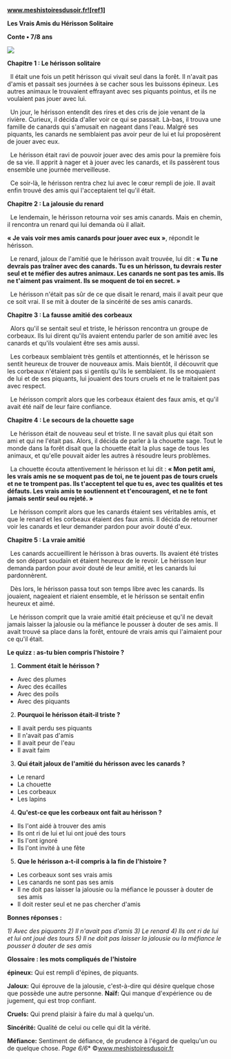 ﻿**www.meshistoiresdusoir.fr![ref1]**

**Les Vrais Amis du Hérisson Solitaire**

**Conte • 7/8 ans**

![](Aspose.Words.84f89863-0cec-4e0c-9a83-9be728b9617d.002.jpeg)

**Chapitre 1 : Le hérisson solitaire**

` `Il était une fois un petit hérisson qui vivait seul dans la forêt. Il n'avait pas d'amis et passait ses journées à se cacher sous les buissons épineux. Les autres animaux le trouvaient effrayant avec ses piquants pointus, et ils ne voulaient pas jouer avec lui.

` `Un jour, le hérisson entendit des rires et des cris de joie venant de la rivière. Curieux, il décida d'aller voir ce qui se passait. Là-bas, il trouva une famille de canards qui s'amusait en nageant dans l'eau. Malgré ses piquants, les canards ne semblaient pas avoir peur de lui et lui proposèrent de jouer avec eux.

` `Le hérisson était ravi de pouvoir jouer avec des amis pour la première fois de sa vie. Il apprit à nager et à jouer avec les canards, et ils passèrent tous ensemble une journée merveilleuse.

` `Ce soir-là, le hérisson rentra chez lui avec le cœur rempli de joie. Il avait enfin trouvé des amis qui l'acceptaient tel qu'il était.

**Chapitre 2 : La jalousie du renard**

` `Le lendemain, le hérisson retourna voir ses amis canards. Mais en chemin, il rencontra un renard qui lui demanda où il allait.

**« Je vais voir mes amis canards pour jouer avec eux »**, répondit le hérisson.

` `Le renard, jaloux de l'amitié que le hérisson avait trouvée, lui dit : **« Tu ne devrais pas traîner avec des canards. Tu es un hérisson, tu devrais rester seul et te méfier des autres animaux. Les canards ne sont pas tes amis. Ils ne t'aiment pas vraiment. Ils se moquent de toi en secret. »**

` `Le hérisson n'était pas sûr de ce que disait le renard, mais il avait peur que ce soit vrai. Il se mit à douter de la sincérité de ses amis canards.

**Chapitre 3 : La fausse amitié des corbeaux**

` `Alors qu'il se sentait seul et triste, le hérisson rencontra un groupe de corbeaux. Ils lui dirent qu'ils avaient entendu parler de son amitié avec les canards et qu'ils voulaient être ses amis aussi.

` `Les corbeaux semblaient très gentils et attentionnés, et le hérisson se sentit heureux de trouver de nouveaux amis. Mais bientôt, il découvrit que les corbeaux n'étaient pas si gentils qu'ils le semblaient. Ils se moquaient de lui et de ses piquants, lui jouaient des tours cruels et ne le traitaient pas avec respect.

` `Le hérisson comprit alors que les corbeaux étaient des faux amis, et qu'il avait été naïf de leur faire confiance.

**Chapitre 4 : Le secours de la chouette sage**

` `Le hérisson était de nouveau seul et triste. Il ne savait plus qui était son ami et qui ne l'était pas. Alors, il décida de parler à la chouette sage. Tout le monde dans la forêt disait que la chouette était la plus sage de tous les animaux, et qu'elle pouvait aider les autres à résoudre leurs problèmes.

` `La chouette écouta attentivement le hérisson et lui dit : **« Mon petit ami, les vrais amis ne se moquent pas de toi, ne te jouent pas de tours cruels et ne te trompent pas. Ils t'acceptent tel que tu es, avec tes qualités et tes défauts. Les vrais amis te soutiennent et t'encouragent, et ne te font jamais sentir seul ou rejeté. »**

` `Le hérisson comprit alors que les canards étaient ses véritables amis, et que le renard et les corbeaux étaient des faux amis. Il décida de retourner voir les canards et leur demander pardon pour avoir douté d'eux.

**Chapitre 5 : La vraie amitié**

` `Les canards accueillirent le hérisson à bras ouverts. Ils avaient été tristes de son départ soudain et étaient heureux de le revoir. Le hérisson leur demanda pardon pour avoir douté de leur amitié, et les canards lui pardonnèrent.

` `Dès lors, le hérisson passa tout son temps libre avec les canards. Ils jouaient, nageaient et riaient ensemble, et le hérisson se sentait enfin heureux et aimé.

` `Le hérisson comprit que la vraie amitié était précieuse et qu'il ne devait jamais laisser la jalousie ou la méfiance le pousser à douter de ses amis. Il avait trouvé sa place dans la forêt, entouré de vrais amis qui l'aimaient pour ce qu'il était.

**Le quizz : as-tu bien compris l'histoire ?** 

1) **Comment était le hérisson ?**
- Avec des plumes
- Avec des écailles
- Avec des poils
- Avec des piquants
2) **Pourquoi le hérisson était-il triste ?**
- Il avait perdu ses piquants
- Il n'avait pas d'amis
- Il avait peur de l'eau
- Il avait faim
3) **Qui était jaloux de l'amitié du hérisson avec les canards ?**
- Le renard
- La chouette
- Les corbeaux
- Les lapins
4) **Qu'est-ce que les corbeaux ont fait au hérisson ?**
- Ils l'ont aidé à trouver des amis
- Ils ont ri de lui et lui ont joué des tours
- Ils l'ont ignoré
- Ils l'ont invité à une fête
5) **Que le hérisson a-t-il compris à la fin de l'histoire ?**
- Les corbeaux sont ses vrais amis
- Les canards ne sont pas ses amis
- Il ne doit pas laisser la jalousie ou la méfiance le pousser à douter de ses amis
- Il doit rester seul et ne pas chercher d'amis

**Bonnes réponses :** 

*1) Avec des piquants 2) Il n'avait pas d'amis 3) Le renard 4) Ils ont ri de lui et lui ont joué des tours 5) Il ne doit pas laisser la jalousie ou la méfiance le pousser à douter de ses amis* 

**Glossaire : les mots compliqués de l'histoire** 

**épineux:** Qui est rempli d'épines, de piquants.

**Jaloux:** Qui éprouve de la jalousie, c'est-à-dire qui désire quelque chose que possède une autre personne. **Naïf:** Qui manque d'expérience ou de jugement, qui est trop confiant.

**Cruels:** Qui prend plaisir à faire du mal à quelqu'un.

**Sincérité:** Qualité de celui ou celle qui dit la vérité.

**Méfiance:** Sentiment de défiance, de prudence à l'égard de quelqu'un ou de quelque chose.
*Page 6/6** ©www.meshistoiresdusoir.fr

[ref1]: Aspose.Words.84f89863-0cec-4e0c-9a83-9be728b9617d.001.png
